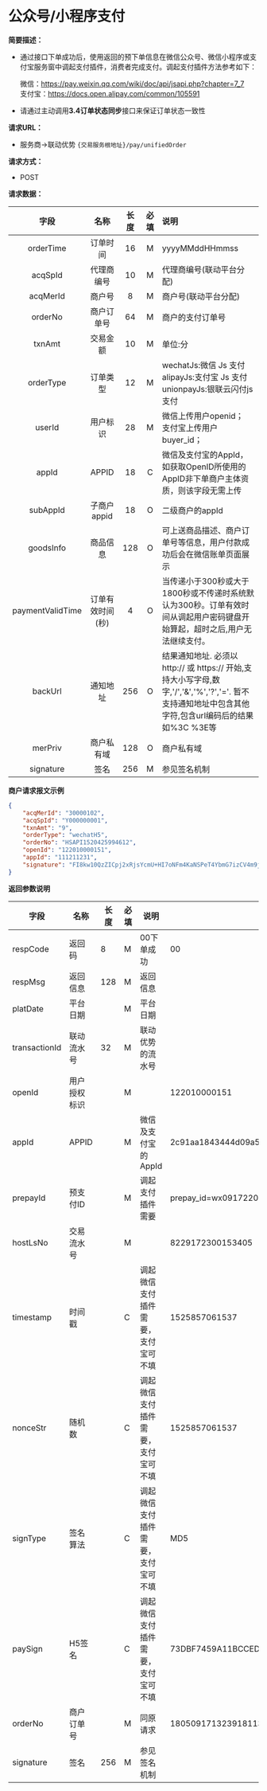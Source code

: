 # 公众号/小程序支付

**简要描述：** 
- 通过接口下单成功后，使用返回的预下单信息在微信公众号、微信小程序或支付宝服务窗中调起支付插件，消费者完成支付。调起支付插件方法参考如下：  

  微信：https://pay.weixin.qq.com/wiki/doc/api/jsapi.php?chapter=7_7  
  支付宝：https://docs.open.alipay.com/common/105591  
  
- 请通过主动调用**3.4订单状态同步**接口来保证订单状态一致性

**请求URL：**   
- 服务商->联动优势
`{交易服务根地址}/pay/unifiedOrder`
  
**请求方式：**
- POST


**请求数据：** 

|	字段	|	名称	|	长度	|	必填	|   说明|
|:--------:|:--------:|:--------:|:--------:|:--------|
|	orderTime	|	订单时间	|	16	|	M	|	yyyyMMddHHmmss	|
|	acqSpId	|	代理商编号	|	10	|	M	|	代理商编号(联动平台分配)	|
|	acqMerId	|	商户号	|	8	|	M	|	商户号(联动平台分配)	|
|	orderNo	|	商户订单号	|	64	|	M	|	商户的支付订单号	|
|	txnAmt	|	交易金额	|	10	|	M	|	单位:分|	100|
|	orderType	|	订单类型	|	12	|	M	|wechatJs:微信 Js 支付 </br> alipayJs:支付宝 Js 支付</br> unionpayJs:银联云闪付js支付|
|	userId	|	用户标识	|	28	|	M	|微信上传用户openid；</br> 支付宝上传用户buyer_id；	|
|	appId	|	APPID	|	18	|	C	|微信及支付宝的AppId，如获取OpenID所使用的AppID非下单商户主体资质，则该字段无需上传	|
|	subAppId	|	子商户appid	|	18	|	O	|二级商户的appId	|	
|	goodsInfo	|	商品信息	|	128	|	O	|可上送商品描述、商户订单号等信息，用户付款成功后会在微信账单页面展示|
|	paymentValidTime	|	订单有效时间(秒)	|	4	|	O	|当传递小于300秒或大于1800秒或不传递时系统默认为300秒。订单有效时间从调起用户密码键盘开始算起，超时之后,用户无法继续支付。	|
|	backUrl	|	通知地址	|	256	|	O	|	结果通知地址. 必须以 http:// 或 https:// 开始,支持大小写字母,数字,'/','&','%','?','='. 暂不支持通知地址中包含其他字符,包含url编码后的结果 如%3C %3E等|
|	merPriv	|	商户私有域	|	128	|	O	|	商户私有域	|
|	signature	|	签名	|	256	|	M	|参见签名机制	|	|

		


 **商户请求报文示例**
```json
{
	"acqMerId": "30000102",
	"acqSpId": "Y000000001",
	"txnAmt": "9",
	"orderType": "wechatH5",
	"orderNo": "HSAPI1520425994612",
	"openId": "122010000151",
	"appId": "111211231",
	"signature": "FI8kw10QzZICpj2xRjsYcmU+HI7oNFm4KaNSPeT4YbmG7izCV4m9jZJQ1gxkny0bt5xY8MZXXtzFeRR5KEyzp2YFYMC0AFjvsd/5HGlE6JxrVKNg/LhIba7aR7WMrX4FtEcmBm4ILMosgVhf665KgGtdHBuCd5qRfAs217iPWd0="
}
```
 **返回参数说明** 


|字段|名称|长度|必填|说明|示例|
|-------|-------|-------|-------|-------|-------|
|	respCode	|	返回码	|	8	|	M	|00下单成功	|	00|
|	respMsg	|	返回信息	|	128	|	M	|	返回信息	|
|	platDate	|	平台日期	|		|	M	|	平台日期   |
|	transactionId	|	联动流水号	|	32	|	M	|	联动优势的流水号|
|	openId	|	用户授权标识	|		|	M	|		|122010000151|
|	appId	|	APPID	|		|	M	|	微信及支付宝的AppId|	2c91aa1843444d09a5a7ca811955bbe2|
|	prepayId	|	预支付ID	|		|	M	|调起支付插件需要	|	prepay_id=wx091722014693444a557c8f280689718193|
|	hostLsNo	|	交易流水号	|		|	M	|	|	8229172300153405|
|	timestamp	|	时间戳	|		|	C	|调起微信支付插件需要，支付宝可不填	|	1525857061537|
|	nonceStr	|	随机数	|		|	C	|调起微信支付插件需要，支付宝可不填	|	1525857061537|
|	signType	|	签名算法	|		|	C	|调起微信支付插件需要，支付宝可不填|		MD5|
|	paySign	|	H5签名	|		|	C	|调起微信支付插件需要，支付宝可不填	|	73DBF7459A11BCCED6D8F45EA660A416|
|	orderNo	|	商户订单号	|		|	M	|同原请求	|180509171323918113335|
|	signature	|	签名	|	256	|	M	|参见签名机制	||

